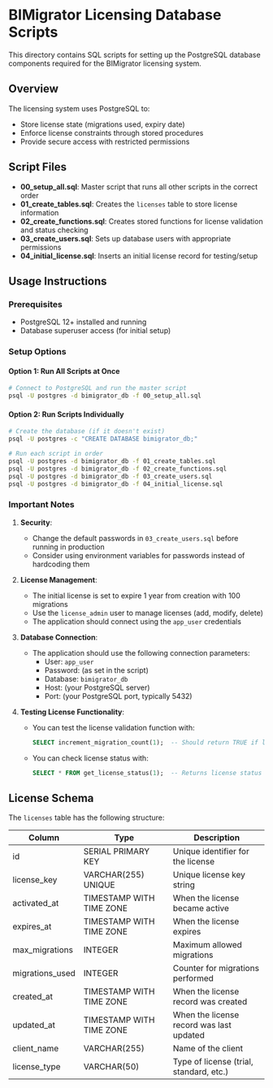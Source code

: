 # BIMigrator Licensing Database Scripts

This directory contains SQL scripts for setting up the PostgreSQL database components required for the BIMigrator licensing system.

## Overview

The licensing system uses PostgreSQL to:
- Store license state (migrations used, expiry date)
- Enforce license constraints through stored procedures
- Provide secure access with restricted permissions

## Script Files

- **00_setup_all.sql**: Master script that runs all other scripts in the correct order
- **01_create_tables.sql**: Creates the `licenses` table to store license information
- **02_create_functions.sql**: Creates stored functions for license validation and status checking
- **03_create_users.sql**: Sets up database users with appropriate permissions
- **04_initial_license.sql**: Inserts an initial license record for testing/setup

## Usage Instructions

### Prerequisites

- PostgreSQL 12+ installed and running
- Database superuser access (for initial setup)

### Setup Options

#### Option 1: Run All Scripts at Once

```bash
# Connect to PostgreSQL and run the master script
psql -U postgres -d bimigrator_db -f 00_setup_all.sql
```

#### Option 2: Run Scripts Individually

```bash
# Create the database (if it doesn't exist)
psql -U postgres -c "CREATE DATABASE bimigrator_db;"

# Run each script in order
psql -U postgres -d bimigrator_db -f 01_create_tables.sql
psql -U postgres -d bimigrator_db -f 02_create_functions.sql
psql -U postgres -d bimigrator_db -f 03_create_users.sql
psql -U postgres -d bimigrator_db -f 04_initial_license.sql
```

### Important Notes

1. **Security**: 
   - Change the default passwords in `03_create_users.sql` before running in production
   - Consider using environment variables for passwords instead of hardcoding them

2. **License Management**:
   - The initial license is set to expire 1 year from creation with 100 migrations
   - Use the `license_admin` user to manage licenses (add, modify, delete)
   - The application should connect using the `app_user` credentials

3. **Database Connection**:
   - The application should use the following connection parameters:
     - User: `app_user`
     - Password: (as set in the script)
     - Database: `bimigrator_db`
     - Host: (your PostgreSQL server)
     - Port: (your PostgreSQL port, typically 5432)

4. **Testing License Functionality**:
   - You can test the license validation function with:
     ```sql
     SELECT increment_migration_count(1);  -- Should return TRUE if license is valid
     ```
   - You can check license status with:
     ```sql
     SELECT * FROM get_license_status(1);  -- Returns license status information
     ```

## License Schema

The `licenses` table has the following structure:

| Column           | Type                     | Description                                |
|------------------|---------------------------|--------------------------------------------|
| id               | SERIAL PRIMARY KEY        | Unique identifier for the license          |
| license_key      | VARCHAR(255) UNIQUE      | Unique license key string                  |
| activated_at     | TIMESTAMP WITH TIME ZONE | When the license became active             |
| expires_at       | TIMESTAMP WITH TIME ZONE | When the license expires                   |
| max_migrations   | INTEGER                  | Maximum allowed migrations                 |
| migrations_used  | INTEGER                  | Counter for migrations performed           |
| created_at       | TIMESTAMP WITH TIME ZONE | When the license record was created        |
| updated_at       | TIMESTAMP WITH TIME ZONE | When the license record was last updated   |
| client_name      | VARCHAR(255)             | Name of the client                         |
| license_type     | VARCHAR(50)              | Type of license (trial, standard, etc.)    |
